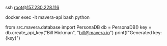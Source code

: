 ssh root@157.230.228.116

docker exec -it mavera-api bash
python

from src.mavera.database import PersonaDB
db = PersonaDB()
key = db.create_api_key("Bill Hickman", "bill@mavera.io")
print(f"Generated key: {key}")
